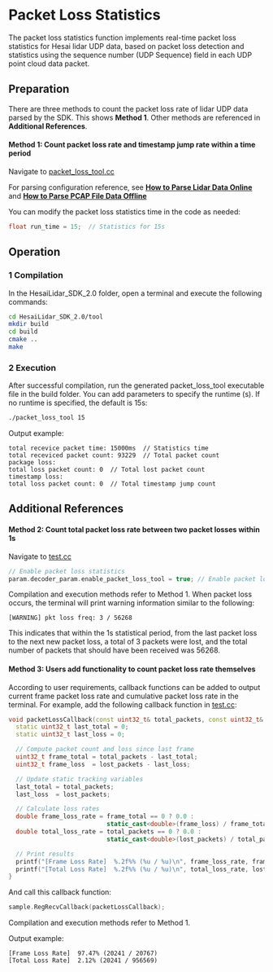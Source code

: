 # Packet Loss Statistics
The packet loss statistics function implements real-time packet loss statistics for Hesai lidar UDP data, based on packet loss detection and statistics using the sequence number (UDP Sequence) field in each UDP point cloud data packet.


## Preparation
There are three methods to count the packet loss rate of lidar UDP data parsed by the SDK. This shows **Method 1**. Other methods are referenced in **Additional References**.

#### Method 1: Count packet loss rate and timestamp jump rate within a time period
Navigate to [packet_loss_tool.cc](../tool/packet_loss_tool.cc)

For parsing configuration reference, see **[How to Parse Lidar Data Online](../docs/parsing_lidar_data_online.md)** and **[How to Parse PCAP File Data Offline](../docs/parsing_pcap_file_data_offline.md)**

You can modify the packet loss statistics time in the code as needed:
```cpp
float run_time = 15;  // Statistics for 15s
```

## Operation
### 1 Compilation
In the HesaiLidar_SDK_2.0 folder, open a terminal and execute the following commands:
```bash
cd HesaiLidar_SDK_2.0/tool
mkdir build
cd build
cmake ..
make
```

### 2 Execution
After successful compilation, run the generated packet_loss_tool executable file in the build folder. You can add parameters to specify the runtime (s). If no runtime is specified, the default is 15s:
```bash
./packet_loss_tool 15
```
Output example:
```log
total recevice packet time: 15000ms  // Statistics time
total receviced packet count: 93229  // Total packet count
package loss: 
total loss packet count: 0  // Total lost packet count  
timestamp loss: 
total loss packet count: 0  // Total timestamp jump count
```


## Additional References
#### Method 2: Count total packet loss rate between two packet losses within 1s
Navigate to [test.cc](../test/test.cc)
```cpp
// Enable packet loss statistics
param.decoder_param.enable_packet_loss_tool = true; // Enable packet loss statistics function
```
Compilation and execution methods refer to Method 1. When packet loss occurs, the terminal will print warning information similar to the following:
```log
[WARNING] pkt loss freq: 3 / 56268
```
This indicates that within the 1s statistical period, from the last packet loss to the next new packet loss, a total of 3 packets were lost, and the total number of packets that should have been received was 56268.

#### Method 3: Users add functionality to count packet loss rate themselves
According to user requirements, callback functions can be added to output current frame packet loss rate and cumulative packet loss rate in the terminal. For example, add the following callback function in [test.cc](../test/test.cc):
```cpp
void packetLossCallback(const uint32_t& total_packets, const uint32_t& lost_packets) {
  static uint32_t last_total = 0;
  static uint32_t last_loss = 0;

  // Compute packet count and loss since last frame
  uint32_t frame_total = total_packets - last_total;
  uint32_t frame_loss  = lost_packets - last_loss;

  // Update static tracking variables
  last_total = total_packets;
  last_loss  = lost_packets;

  // Calculate loss rates
  double frame_loss_rate = frame_total == 0 ? 0.0 :
                           static_cast<double>(frame_loss) / frame_total * 100.0;
  double total_loss_rate = total_packets == 0 ? 0.0 :
                           static_cast<double>(lost_packets) / total_packets * 100.0;

  // Print results
  printf("[Frame Loss Rate]  %.2f%% (%u / %u)\n", frame_loss_rate, frame_loss, frame_total);
  printf("[Total Loss Rate]  %.2f%% (%u / %u)\n", total_loss_rate, lost_packets, total_packets);
}
```
And call this callback function:
```cpp
sample.RegRecvCallback(packetLossCallback);
```
Compilation and execution methods refer to Method 1.

Output example:
```log
[Frame Loss Rate]  97.47% (20241 / 20767)
[Total Loss Rate]  2.12% (20241 / 956569)
```
